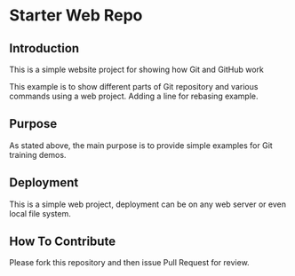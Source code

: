 # Starter Web Repo

## Introduction

This is a simple website project for showing how Git and GitHub work

This example is to show different parts of Git repository and various commands using a web project. 
Adding a line for rebasing example.

## Purpose

As stated above, the main purpose is to provide simple examples for Git training demos.

## Deployment

This is a simple web project, deployment can be on any web server or even local file system.

## How To Contribute

Please fork this repository and then issue Pull Request for review.
